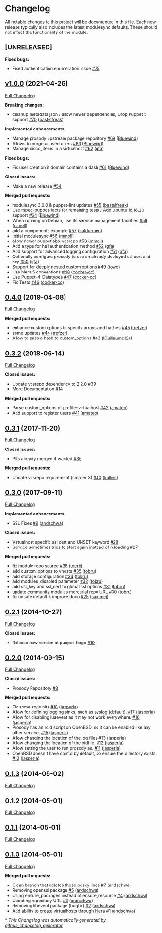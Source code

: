# Changelog

All notable changes to this project will be documented in this file.
Each new release typically also includes the latest modulesync defaults.
These should not affect the functionality of the module.

## [UNRELEASED]

**Fixed bugs:**

- Fixed authentication enumeration issue [\#75](https://github.com/voxpupuli/puppet-prosody/issues/75)

## [v1.0.0](https://github.com/voxpupuli/puppet-prosody/tree/v1.0.0) (2021-04-26)

[Full Changelog](https://github.com/voxpupuli/puppet-prosody/compare/0.4.0...v1.0.0)

**Breaking changes:**

- cleanup metadata.json / allow newer dependencies, Drop Puppet 5 support [\#70](https://github.com/voxpupuli/puppet-prosody/pull/70) ([bastelfreak](https://github.com/bastelfreak))

**Implemented enhancements:**

- Manage prosody upstream package repository [\#69](https://github.com/voxpupuli/puppet-prosody/pull/69) ([Bluewind](https://github.com/Bluewind))
- Allows to purge unused users [\#63](https://github.com/voxpupuli/puppet-prosody/pull/63) ([Bluewind](https://github.com/Bluewind))
- Manage disco\_items in a virtualhost [\#62](https://github.com/voxpupuli/puppet-prosody/pull/62) ([gfa](https://github.com/gfa))

**Fixed bugs:**

- Fix user creation if domain contains a dash [\#61](https://github.com/voxpupuli/puppet-prosdy/pull/61) ([Bluewind](https://github.com/Bluewind))

**Closed issues:**

- Make a new release [\#54](https://github.com/voxpupuli/puppet-prosody/issues/54)

**Merged pull requests:**

- modulesync 3.0.0 & puppet-lint updates [\#65](https://github.com/voxpupuli/puppet-prosody/pull/65) ([bastelfreak](https://github.com/bastelfreak))
- Use rspec-puppet-facts for remaining tests / Add Ubuntu 16,18,20 support [\#64](https://github.com/voxpupuli/puppet-prosody/pull/64) ([Bluewind](https://github.com/Bluewind))
- When running on Debian, use its service management facilities [\#59](https://github.com/voxpupuli/puppet-prosody/pull/59) ([mmoll](https://github.com/mmoll))
- add a components example [\#57](https://github.com/voxpupuli/puppet-prosody/pull/57) ([baldurmen](https://github.com/baldurmen))
- Initial modulesync [\#56](https://github.com/voxpupuli/puppet-prosody/pull/56) ([mmoll](https://github.com/mmoll))
- allow newer puppetlabs-vcsrepo [\#53](https://github.com/voxpupuli/puppet-prosody/pull/53) ([mmoll](https://github.com/mmoll))
- Add a type for ha1 authentication method [\#52](https://github.com/voxpupuli/puppet-prosody/pull/52) ([gfa](https://github.com/gfa))
- Add support for advanced logging configuration [\#51](https://github.com/voxpupuli/puppet-prosody/pull/51) ([gfa](https://github.com/gfa))
- Optionally configure prosody to use an already deployed ssl cert and key [\#50](https://github.com/voxpupuli/puppet-prosody/pull/50) ([gfa](https://github.com/gfa))
- Support for deeply nested custom options [\#49](https://github.com/voxpupuli/puppet-prosody/pull/49) ([towo](https://github.com/towo))
- Use hiera 5 conventions [\#48](https://github.com/voxpupuli/puppet-prosody/pull/48) ([cocker-cc](https://github.com/cocker-cc))
- Use Puppet-4-Datatypes [\#47](https://github.com/voxpupuli/puppet-prosody/pull/47) ([cocker-cc](https://github.com/cocker-cc))
- Fix Tests [\#46](https://github.com/voxpupuli/puppet-prosody/pull/46) ([cocker-cc](https://github.com/cocker-cc))

## [0.4.0](https://github.com/voxpupuli/puppet-prosody/tree/0.4.0) (2019-04-08)

[Full Changelog](https://github.com/voxpupuli/puppet-prosody/compare/0.3.2...0.4.0)

**Merged pull requests:**

- enhance custom options to specify arrays and hashes [\#45](https://github.com/voxpupuli/puppet-prosody/pull/45) ([trefzer](https://github.com/trefzer))
- some updates  [\#44](https://github.com/voxpupuli/puppet-prosody/pull/44) ([trefzer](https://github.com/trefzer))
- Allow to pass a hash to custom\_options [\#43](https://github.com/voxpupuli/puppet-prosody/pull/43) ([lGuillaume124](https://github.com/lGuillaume124))

## [0.3.2](https://github.com/voxpupuli/puppet-prosody/tree/0.3.2) (2018-06-14)

[Full Changelog](https://github.com/voxpupuli/puppet-prosody/compare/0.3.1...0.3.2)

**Closed issues:**

- Update vcsrepo dependency to 2.2.0 [\#39](https://github.com/voxpupuli/puppet-prosody/issues/39)
- More Documentation [\#14](https://github.com/voxpupuli/puppet-prosody/issues/14)

**Merged pull requests:**

- Parse custom\_options of profile::virtualhost [\#42](https://github.com/voxpupuli/puppet-prosody/pull/42) ([amateo](https://github.com/amateo))
- Add support to register users [\#41](https://github.com/voxpupuli/puppet-prosody/pull/41) ([amateo](https://github.com/amateo))

## [0.3.1](https://github.com/voxpupuli/puppet-prosody/tree/0.3.1) (2017-11-20)

[Full Changelog](https://github.com/voxpupuli/puppet-prosody/compare/0.3.0...0.3.1)

**Closed issues:**

- PRs already merged if wanted [\#36](https://github.com/voxpupuli/puppet-prosody/issues/36)

**Merged pull requests:**

- Update vcsrepo requirement \(smaller 3\) [\#40](https://github.com/voxpupuli/puppet-prosody/pull/40) ([kallies](https://github.com/kallies))

## [0.3.0](https://github.com/voxpupuli/puppet-prosody/tree/0.3.0) (2017-09-11)

[Full Changelog](https://github.com/voxpupuli/puppet-prosody/compare/0.2.1...0.3.0)

**Implemented enhancements:**

- SSL Fixes [\#9](https://github.com/voxpupuli/puppet-prosody/pull/9) ([andschwa](https://github.com/andschwa))

**Closed issues:**

- Virtualhost specific ssl cert and UNSET keyword [\#28](https://github.com/voxpupuli/puppet-prosody/issues/28)
- Service sometimes tries to start again instead of reloading [\#27](https://github.com/voxpupuli/puppet-prosody/issues/27)

**Merged pull requests:**

- fix module repo source [\#38](https://github.com/voxpupuli/puppet-prosody/pull/38) ([toerb](https://github.com/toerb))
- add custom\_options to vhosts [\#35](https://github.com/voxpupuli/puppet-prosody/pull/35) ([tobru](https://github.com/tobru))
- add storage configuration [\#34](https://github.com/voxpupuli/puppet-prosody/pull/34) ([tobru](https://github.com/tobru))
- add modules\_disabled parameter [\#32](https://github.com/voxpupuli/puppet-prosody/pull/32) ([tobru](https://github.com/tobru))
- add ssl\_key and ssl\_cert to global ssl options [\#31](https://github.com/voxpupuli/puppet-prosody/pull/31) ([tobru](https://github.com/tobru))
- update community modules mercurial repo URL [\#30](https://github.com/voxpupuli/puppet-prosody/pull/30) ([tobru](https://github.com/tobru))
- fix unsafe default & improve doco [\#25](https://github.com/voxpupuli/puppet-prosody/pull/25) ([sammcj](https://github.com/sammcj))

## [0.2.1](https://github.com/voxpupuli/puppet-prosody/tree/0.2.1) (2014-10-27)

[Full Changelog](https://github.com/voxpupuli/puppet-prosody/compare/0.2.0...0.2.1)

**Closed issues:**

- Release new version at puppet-forge [\#19](https://github.com/voxpupuli/puppet-prosody/issues/19)

## [0.2.0](https://github.com/voxpupuli/puppet-prosody/tree/0.2.0) (2014-09-15)

[Full Changelog](https://github.com/voxpupuli/puppet-prosody/compare/0.1.3...0.2.0)

**Closed issues:**

- Prosody Repository [\#8](https://github.com/voxpupuli/puppet-prosody/issues/8)

**Merged pull requests:**

- Fix some style nits [\#18](https://github.com/voxpupuli/puppet-prosody/pull/18) ([jasperla](https://github.com/jasperla))
- Allow for defining logging sinks, such as syslog \(default\). [\#17](https://github.com/voxpupuli/puppet-prosody/pull/17) ([jasperla](https://github.com/jasperla))
- Allow for disabling luaevent as it may not work everywhere. [\#16](https://github.com/voxpupuli/puppet-prosody/pull/16) ([jasperla](https://github.com/jasperla))
- Prosody has an rc.d script on OpenBSD, so it can be enabled like any other service. [\#15](https://github.com/voxpupuli/puppet-prosody/pull/15) ([jasperla](https://github.com/jasperla))
- Allow changing the location of the log files [\#13](https://github.com/voxpupuli/puppet-prosody/pull/13) ([jasperla](https://github.com/jasperla))
- Allow changing the location of the pidfile. [\#12](https://github.com/voxpupuli/puppet-prosody/pull/12) ([jasperla](https://github.com/jasperla))
- Allow setting the user to run prosody as. [\#11](https://github.com/voxpupuli/puppet-prosody/pull/11) ([jasperla](https://github.com/jasperla))
- OpenBSD doesn't have conf.d by default, so ensure the directory exists. [\#10](https://github.com/voxpupuli/puppet-prosody/pull/10) ([jasperla](https://github.com/jasperla))

## [0.1.3](https://github.com/voxpupuli/puppet-prosody/tree/0.1.3) (2014-05-02)

[Full Changelog](https://github.com/voxpupuli/puppet-prosody/compare/0.1.2...0.1.3)

## [0.1.2](https://github.com/voxpupuli/puppet-prosody/tree/0.1.2) (2014-05-01)

[Full Changelog](https://github.com/voxpupuli/puppet-prosody/compare/0.1.1...0.1.2)

## [0.1.1](https://github.com/voxpupuli/puppet-prosody/tree/0.1.1) (2014-05-01)

[Full Changelog](https://github.com/voxpupuli/puppet-prosody/compare/0.1.0...0.1.1)

## [0.1.0](https://github.com/voxpupuli/puppet-prosody/tree/0.1.0) (2014-05-01)

[Full Changelog](https://github.com/voxpupuli/puppet-prosody/compare/d0cb2667ba2ab40028cc9e67716f9efb1cf6b2b2...0.1.0)

**Merged pull requests:**

- Clean branch that deletes those pesky lines [\#7](https://github.com/voxpupuli/puppet-prosody/pull/7) ([andschwa](https://github.com/andschwa))
- Removing openssl package [\#5](https://github.com/voxpupuli/puppet-prosody/pull/5) ([andschwa](https://github.com/andschwa))
- Using ensure\_packages instead of ensure\_resource [\#4](https://github.com/voxpupuli/puppet-prosody/pull/4) ([andschwa](https://github.com/andschwa))
- Updating repository URL [\#3](https://github.com/voxpupuli/puppet-prosody/pull/3) ([andschwa](https://github.com/andschwa))
- Removing libevent package \(bugfix\) [\#2](https://github.com/voxpupuli/puppet-prosody/pull/2) ([andschwa](https://github.com/andschwa))
- Add ability to create virtualhosts through hiera [\#1](https://github.com/voxpupuli/puppet-prosody/pull/1) ([andschwa](https://github.com/andschwa))



\* *This Changelog was automatically generated by [github_changelog_generator](https://github.com/github-changelog-generator/github-changelog-generator)*
